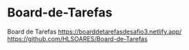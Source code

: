 # Board-de-Tarefas
Board de Tarefas
https://boarddetarefasdesafio3.netlify.app/
https://github.com/HLSOARES/Board-de-Tarefas
